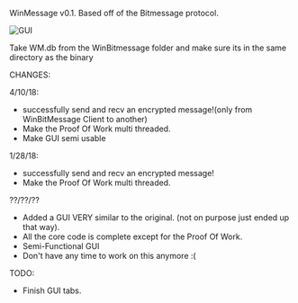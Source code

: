 WinMessage v0.1. Based off of the Bitmessage protocol.


![GUI](https://i.gyazo.com/c8f5b3da1e4b128b1aff69c3a4a5a87b.png "Screen Shot")

Take WM.db from the WinBitmessage folder and make sure its in the same directory as the binary


CHANGES:


4/10/18:
- successfully send and recv an encrypted message!(only from WinBitMessage Client to another)
- Make the Proof Of Work multi threaded.
- Make GUI semi usable


1/28/18:
- successfully send and recv an encrypted message!
- Make the Proof Of Work multi threaded.

??/??/??
- Added a GUI VERY similar to the original. (not on purpose just ended up that way).
- All the core code is complete except for the Proof Of Work.
- Semi-Functional GUI
- Don't have any time to work on this anymore :(



TODO:


- Finish GUI tabs.




